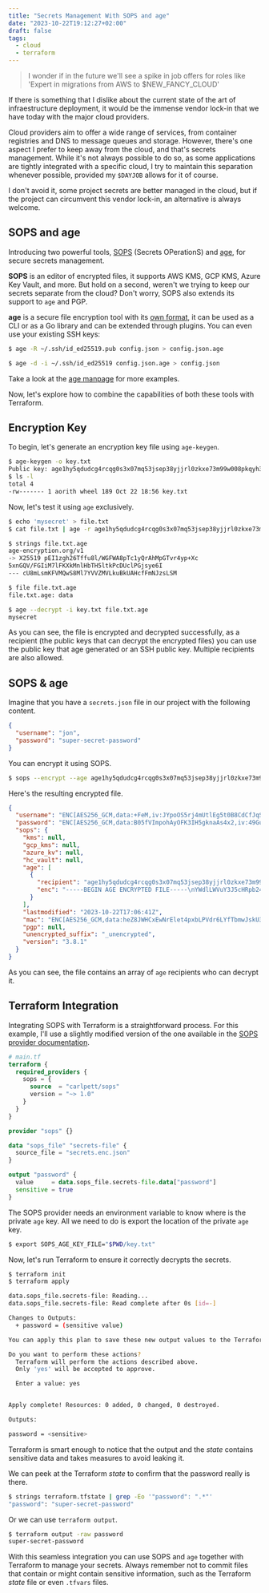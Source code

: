 ```yaml
---
title: "Secrets Management With SOPS and age"
date: "2023-10-22T19:12:27+02:00"
draft: false
tags:
  - cloud
  - terraform
---
```


> I wonder if in the future we'll see a spike in job offers for roles like 'Expert in migrations from AWS to $NEW_FANCY_CLOUD'

If there is something that I dislike about the current state of the art of infraestructure deployment, it would be the immense vendor lock-in that we have today with the major cloud providers.

Cloud providers aim to offer a wide range of services, from container registries and DNS to message queues and storage. However, there's one aspect I prefer to keep away from the cloud, and that's secrets management. While it's not always possible to do so, as some applications are tightly integrated with a specific cloud, I try to maintain this separation whenever possible, provided my `$DAYJOB` allows for it of course.

I don't avoid it, some project secrets are better managed in the cloud, but if the project can circumvent this vendor lock-in, an alternative is always welcome.

## SOPS and age

Introducing two powerful tools, [SOPS](https://github.com/getsops/sops) (Secrets OPerationS) and [age](https://github.com/FiloSottile/age), for secure secrets management.

**SOPS** is an editor of encrypted files, it supports AWS KMS, GCP KMS, Azure Key Vault, and more. But hold on a second, weren't we trying to keep our secrets separate from the cloud? Don't worry, SOPS also extends its support to `age` and PGP.

**age** is a secure file encryption tool with its [own format](https://github.com/C2SP/C2SP/blob/main/age.md), it can be used as a CLI or as a Go library and can be extended through plugins. You can even use your existing SSH keys:

```sh
$ age -R ~/.ssh/id_ed25519.pub config.json > config.json.age

$ age -d -i ~/.ssh/id_ed25519 config.json.age > config.json
```

Take a look at the [age manpage](https://htmlpreview.github.io/?https://github.com/FiloSottile/age/blob/main/doc/age.1.html) for more examples.

Now, let's explore how to combine the capabilities of both these tools with Terraform.

## Encryption Key

To begin, let's generate an encryption key file using `age-keygen`.

```sh
$ age-keygen -o key.txt
Public key: age1hy5qdudcg4rcqg0s3x07mq53jsep38yjjrl0zkxe73m99w008pkqyh3ct7
$ ls -l
total 4
-rw------- 1 aorith wheel 189 Oct 22 18:56 key.txt
```

Now, let's test it using `age` exclusively.

```sh
$ echo 'mysecret' > file.txt
$ cat file.txt | age -r age1hy5qdudcg4rcqg0s3x07mq53jsep38yjjrl0zkxe73m99w008pkqyh3ct7 -o file.txt.age

$ strings file.txt.age
age-encryption.org/v1
-> X25519 pEI1zgh26Tffu8l/WGFWA8pTc1yQrAhMpGTvr4yp+Xc
5xnGQV/FGIiM7lFKXkMnlHbTH5ltkPcDUclPGjsye6I
--- cU8mLsmKFVMQwS8Ml7YVVZMVLkuBkUAHcfFmNJzsLSM

$ file file.txt.age
file.txt.age: data

$ age --decrypt -i key.txt file.txt.age
mysecret
```

As you can see, the file is encrypted and decrypted successfully, as a recipient (the public keys that can decrypt the encrypted files) you can use the public key that age generated or an SSH public key. Multiple recipients are also allowed.

## SOPS & age

Imagine that you have a `secrets.json` file in our project with the following content.

```json
{
  "username": "jon",
  "password": "super-secret-password"
}
```

You can encrypt it using SOPS.

```sh
$ sops --encrypt --age age1hy5qdudcg4rcqg0s3x07mq53jsep38yjjrl0zkxe73m99w008pkqyh3ct7 secrets.json > secrets.enc.json
```

Here's the resulting encrypted file.

```json
{
  "username": "ENC[AES256_GCM,data:+FeM,iv:JYpoOS5rj4mUtlEg5t0B8CdCfJqS41jgY3lLnB1OXww=,tag:fe6zZwWU/d7A81vIISgxeg==,type:str]",
  "password": "ENC[AES256_GCM,data:B05fVImpohAyOFK3IH5gknaAs4x2,iv:49GuMJ3WWN3PkCUMP96W/oJMNB3Bmt+yisr8v0Mx7ho=,tag:6YaqEsA8uz+MN9tNisXiXw==,type:str]",
  "sops": {
    "kms": null,
    "gcp_kms": null,
    "azure_kv": null,
    "hc_vault": null,
    "age": [
      {
        "recipient": "age1hy5qdudcg4rcqg0s3x07mq53jsep38yjjrl0zkxe73m99w008pkqyh3ct7",
        "enc": "-----BEGIN AGE ENCRYPTED FILE-----\nYWdlLWVuY3J5cHRpb24ub3JnL3YxCi0+IFgyNTUxOSBUK0RnMlNzWEZPWTh2RGJN\nQ0JuS1ROLzJxUDlZZ3JxWVVLbG1oT1VuNkdZClpKeEZLd3ZybWNnVXJzOVNGTnJq\nVjZrSUFnY3A5SUVERjc4OGR6d01neFkKLS0tIG54dlVQeFhrbmo1SWpSRlVzZmlu\nLzhObkhnWUh4Z3VIbXFtemlkZ294dEEK0pdtl7corDpekmpH0uKNEYvvEFL+gbJb\nvp+lV21yEaMrgACfwqpPAxHWpwfPbaQsvsd6lx2sQGxu8Pbq2xJQyg==\n-----END AGE ENCRYPTED FILE-----\n"
      }
    ],
    "lastmodified": "2023-10-22T17:06:41Z",
    "mac": "ENC[AES256_GCM,data:heZ8JWHCxEwNrElet4pxbLPVdr6LYfTbmwJskU3vTI93nWzkWheeGFWK7N/0AWLhwnym8JwTCyILyaBH8awhd97OkF4mxnof7qcmdVDp03ym0UfAexUzetoHRQCwgWrqy6aptIJkBrz09zU1AcKKkSVXQlliXAm4LlXLRoko/jo=,iv:8Vn3xekdgdwOVlPLc/ZyaYdrORPLLrAUnFyY09NtnNc=,tag:A6S73GmysHfY/HN439wpCg==,type:str]",
    "pgp": null,
    "unencrypted_suffix": "_unencrypted",
    "version": "3.8.1"
  }
}
```

As you can see, the file contains an array of `age` recipients who can decrypt it.

## Terraform Integration

Integrating SOPS with Terraform is a straightforward process. For this example, I'll use a slightly modified version of the one available in the [SOPS provider documentation](https://registry.terraform.io/providers/carlpett/sops/latest/docs).

```terraform
# main.tf
terraform {
  required_providers {
    sops = {
      source  = "carlpett/sops"
      version = "~> 1.0"
    }
  }
}

provider "sops" {}

data "sops_file" "secrets-file" {
  source_file = "secrets.enc.json"
}

output "password" {
  value     = data.sops_file.secrets-file.data["password"]
  sensitive = true
}
```

The SOPS provider needs an environment variable to know where is the private `age` key.
All we need to do is export the location of the private `age` key.

```sh
$ export SOPS_AGE_KEY_FILE="$PWD/key.txt"
```

Now, let's run Terraform to ensure it correctly decrypts the secrets.

```sh
$ terraform init
$ terraform apply

data.sops_file.secrets-file: Reading...
data.sops_file.secrets-file: Read complete after 0s [id=-]

Changes to Outputs:
  + password = (sensitive value)

You can apply this plan to save these new output values to the Terraform state, without changing any real infrastructure.

Do you want to perform these actions?
  Terraform will perform the actions described above.
  Only 'yes' will be accepted to approve.

  Enter a value: yes


Apply complete! Resources: 0 added, 0 changed, 0 destroyed.

Outputs:

password = <sensitive>
```

Terraform is smart enough to notice that the output and the _state_ contains sensitive data and takes measures to avoid leaking it.

We can peek at the Terraform _state_ to confirm that the password really is there.

```sh
$ strings terraform.tfstate | grep -Eo '"password": ".*"'
"password": "super-secret-password"
```

Or we can use `terraform output`.

```sh
$ terraform output -raw password
super-secret-password
```

With this seamless integration you can use SOPS and `age` together with Terraform to manage your secrets. Always remember not to commit files that contain or might contain sensitive information, such as the Terraform _state_ file or even `.tfvars` files.
